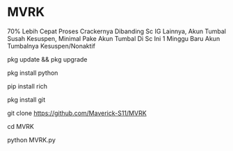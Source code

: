 # MVRK
70% Lebih Cepat Proses Crackernya Dibanding Sc IG Lainnya, Akun Tumbal Susah Kesuspen, Minimal Pake Akun Tumbal Di Sc Ini 1 Minggu Baru Akun Tumbalnya Kesuspen/Nonaktif

pkg update && pkg upgrade

pkg install python

pip install rich

pkg install git

git clone https://github.com/Maverick-S11/MVRK

cd MVRK

python MVRK.py
